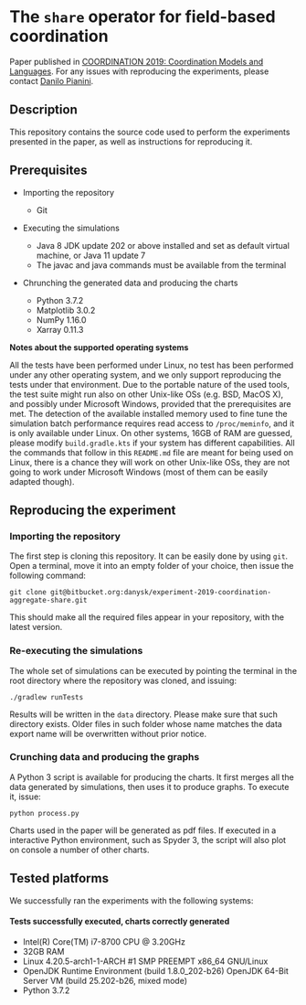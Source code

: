 # The `share` operator for field-based coordination

Paper published in [COORDINATION 2019: Coordination Models and Languages](https://link.springer.com/chapter/10.1007/978-3-030-22397-7_4/). For any issues with reproducing the experiments, please contact [Danilo Pianini](mailto:danilo.pianini@unibo.it).


## Description

This repository contains the source code used to perform the experiments presented in the paper, as well as instructions for reproducing it.


## Prerequisites

* Importing the repository
    - Git

* Executing the simulations
    - Java 8 JDK update 202 or above installed and set as default virtual machine, or Java 11 update 7
    - The javac and java commands must be available from the terminal

* Chrunching the generated data and producing the charts
    - Python 3.7.2
    - Matplotlib 3.0.2
    - NumPy 1.16.0
    - Xarray 0.11.3

**Notes about the supported operating systems**

All the tests have been performed under Linux, no test has been performed under any other operating system, and we only support reproducing the tests under that environment.
Due to the portable nature of the used tools, the test suite might run also on other Unix-like OSs (e.g. BSD, MacOS X), and possibly under Microsoft Windows, provided that the prerequisites are met.
The detection of the available installed memory used to fine tune the simulation batch performance requires read access to `/proc/meminfo`, and it is only available under Linux.
On other systems, 16GB of RAM are guessed, please modify `build.gradle.kts` if your system has different capabilities.
All the commands that follow in this `README.md` file are meant for being used on Linux, there is a chance they will work on other Unix-like OSs, they are not going to work under Microsoft Windows (most of them can be easily adapted though).


## Reproducing the experiment


### Importing the repository

The first step is cloning this repository. It can be easily done by using `git`. Open a terminal, move it into an empty folder of your choice, then issue the following command:

``git clone git@bitbucket.org:danysk/experiment-2019-coordination-aggregate-share.git``

This should make all the required files appear in your repository, with the latest version.

### Re-executing the simulations

The whole set of simulations can be executed by pointing the terminal in the root directory where the repository was cloned, and issuing:

``./gradlew runTests``

Results will be written in the `data` directory.
Please make sure that such directory exists.
Older files in such folder whose name matches the data export name will be overwritten without prior notice.

### Crunching data and producing the graphs

A Python 3 script is available for producing the charts.
It first merges all the data generated by simulations, then uses it to produce graphs.
To execute it, issue:

``python process.py``

Charts used in the paper will be generated as pdf files.
If executed in a interactive Python environment, such as Spyder 3, the script will also plot on console a number of other charts.

## Tested platforms

We successfully ran the experiments with the following systems:

#### Tests successfully executed, charts correctly generated

  * Intel(R) Core(TM) i7-8700 CPU @ 3.20GHz
  * 32GB RAM
  * Linux 4.20.5-arch1-1-ARCH #1 SMP PREEMPT x86_64 GNU/Linux
  * OpenJDK Runtime Environment (build 1.8.0_202-b26) OpenJDK 64-Bit Server VM (build 25.202-b26, mixed mode)
  * Python 3.7.2
